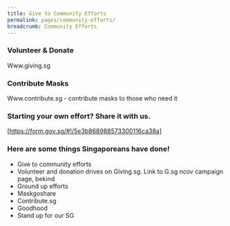 ```yaml
---
title: Give to Community Efforts
permalink: pages/community-efforts/
breadcrumb: Community Efforts
---
```


### Volunteer & Donate

Www.giving.sg

### Contribute Masks

Www.contribute.sg - contribute masks to those who need it

### Starting your own effort? Share it with us.

[https://form.gov.sg/#!/5e3b868988573300116ca38a]

### Here are some things Singaporeans have done!

- Give to community efforts
- Volunteer and donation drives on Giving.sg. Link to G.sg ncov campaign page, bekind
- Ground up efforts
- Maskgoshare
- Contribute.sg
- Goodhood        
- Stand up for our SG
